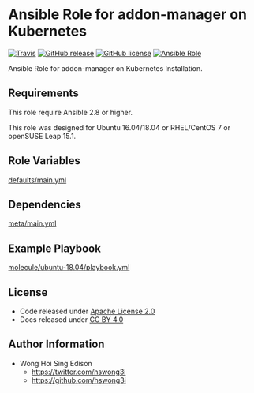 # Ansible Role for addon-manager on Kubernetes

[![Travis](https://img.shields.io/travis/alvistack/ansible-role-kubernetes-addon-manager.svg)](https://travis-ci.org/alvistack/ansible-role-kubernetes-addon-manager)
[![GitHub release](https://img.shields.io/github/release/alvistack/ansible-role-kubernetes-addon-manager.svg)](https://github.com/alvistack/ansible-role-kubernetes-addon-manager)
[![GitHub license](https://img.shields.io/github/license/alvistack/ansible-role-kubernetes-addon-manager.svg)](https://github.com/alvistack/ansible-role-kubernetes-addon-manager/blob/master/LICENSE)
[![Ansible Role](https://img.shields.io/badge/galaxy-alvistack.kubernetes_addon_manager-blue.svg)](https://galaxy.ansible.com/alvistack/kubernetes_addon_manager)

Ansible Role for addon-manager on Kubernetes Installation.

## Requirements

This role require Ansible 2.8 or higher.

This role was designed for Ubuntu 16.04/18.04 or RHEL/CentOS 7 or openSUSE Leap 15.1.

## Role Variables

[defaults/main.yml](defaults/main.yml)

## Dependencies

[meta/main.yml](meta/main.yml)

## Example Playbook

[molecule/ubuntu-18.04/playbook.yml](molecule/ubuntu-18.04/playbook.yml)

## License

  - Code released under [Apache License 2.0](LICENSE)
  - Docs released under [CC BY 4.0](http://creativecommons.org/licenses/by/4.0/)

## Author Information

  - Wong Hoi Sing Edison
      - <https://twitter.com/hswong3i>
      - <https://github.com/hswong3i>
